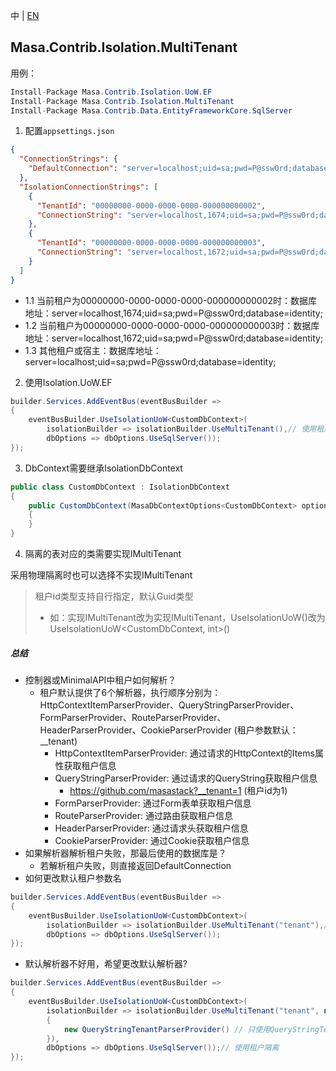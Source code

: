 中 | [EN](README.md)

## Masa.Contrib.Isolation.MultiTenant

用例：

```C#
Install-Package Masa.Contrib.Isolation.UoW.EF
Install-Package Masa.Contrib.Isolation.MultiTenant
Install-Package Masa.Contrib.Data.EntityFrameworkCore.SqlServer
```

1. 配置`appsettings.json`
``` appsettings.json
{
  "ConnectionStrings": {
    "DefaultConnection": "server=localhost;uid=sa;pwd=P@ssw0rd;database=identity;"
  },
  "IsolationConnectionStrings": [
    {
      "TenantId": "00000000-0000-0000-0000-000000000002",
      "ConnectionString": "server=localhost,1674;uid=sa;pwd=P@ssw0rd;database=identity;"
    },
    {
      "TenantId": "00000000-0000-0000-0000-000000000003",
      "ConnectionString": "server=localhost,1672;uid=sa;pwd=P@ssw0rd;database=identity;"
    }
  ]
}
```

* 1.1 当前租户为00000000-0000-0000-0000-000000000002时：数据库地址：server=localhost,1674;uid=sa;pwd=P@ssw0rd;database=identity;
* 1.2 当前租户为00000000-0000-0000-0000-000000000003时：数据库地址：server=localhost,1672;uid=sa;pwd=P@ssw0rd;database=identity;
* 1.3 其他租户或宿主：数据库地址：server=localhost;uid=sa;pwd=P@ssw0rd;database=identity;

2. 使用Isolation.UoW.EF
``` C#
builder.Services.AddEventBus(eventBusBuilder =>
{
    eventBusBuilder.UseIsolationUoW<CustomDbContext>(
        isolationBuilder => isolationBuilder.UseMultiTenant(),// 使用租户隔离
        dbOptions => dbOptions.UseSqlServer());
});
```

3. DbContext需要继承IsolationDbContext

``` C#
public class CustomDbContext : IsolationDbContext
{
    public CustomDbContext(MasaDbContextOptions<CustomDbContext> options) : base(options)
    {
    }
}
```

4. 隔离的表对应的类需要实现IMultiTenant

采用物理隔离时也可以选择不实现IMultiTenant

> 租户id类型支持自行指定，默认Guid类型
> * 如：实现IMultiTenant改为实现IMultiTenant<int>，UseIsolationUoW<CustomDbContext>()改为UseIsolationUoW<CustomDbContext, int>()

##### 总结

* 控制器或MinimalAPI中租户如何解析？
  * 租户默认提供了6个解析器，执行顺序分别为：HttpContextItemParserProvider、QueryStringParserProvider、FormParserProvider、RouteParserProvider、HeaderParserProvider、CookieParserProvider (租户参数默认：__tenant)
    * HttpContextItemParserProvider: 通过请求的HttpContext的Items属性获取租户信息
    * QueryStringParserProvider: 通过请求的QueryString获取租户信息
      * https://github.com/masastack?__tenant=1 (租户id为1)
    * FormParserProvider: 通过Form表单获取租户信息
    * RouteParserProvider: 通过路由获取租户信息
    * HeaderParserProvider: 通过请求头获取租户信息
    * CookieParserProvider: 通过Cookie获取租户信息
* 如果解析器解析租户失败，那最后使用的数据库是？
  * 若解析租户失败，则直接返回DefaultConnection
* 如何更改默认租户参数名

``` C#
builder.Services.AddEventBus(eventBusBuilder =>
{
    eventBusBuilder.UseIsolationUoW<CustomDbContext>(
        isolationBuilder => isolationBuilder.UseMultiTenant("tenant"),// 使用租户隔离
        dbOptions => dbOptions.UseSqlServer());
});
```
* 默认解析器不好用，希望更改默认解析器?

``` C#
builder.Services.AddEventBus(eventBusBuilder =>
{
    eventBusBuilder.UseIsolationUoW<CustomDbContext>(
        isolationBuilder => isolationBuilder.UseMultiTenant("tenant", new List<ITenantParserProvider>()
        {
            new QueryStringTenantParserProvider() // 只使用QueryStringTenantParserProvider, 其它解析器移除掉
        }),
        dbOptions => dbOptions.UseSqlServer());// 使用租户隔离
});
```

